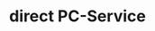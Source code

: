 ---
title: "direct PC-Service"
url: /buchholz-in-der-nordheide/direct-pc-service/
shop: Computer
---